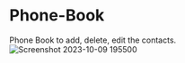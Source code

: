 # Phone-Book
Phone Book to add, delete, edit  the contacts.
![Screenshot 2023-10-09 195500](https://github.com/PIYUSHDAHLE/Phone-Book/assets/57090813/cf25a3f1-1869-4d5f-99fb-d940fd97f03f)
